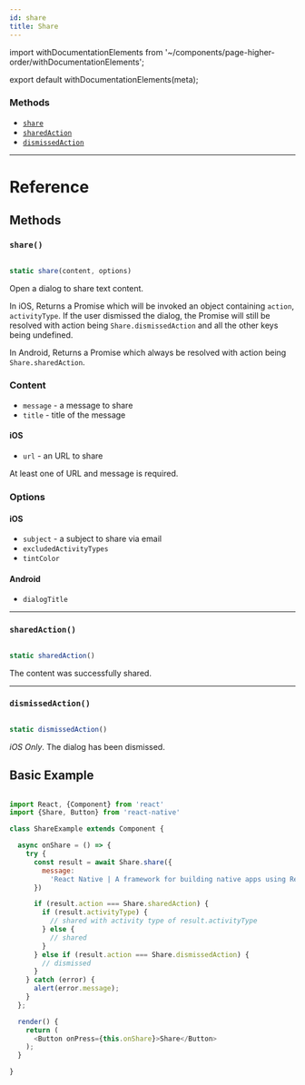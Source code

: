 ```yaml
---
id: share
title: Share
---
```


import withDocumentationElements from '~/components/page-higher-order/withDocumentationElements';

export default withDocumentationElements(meta);

### Methods

* [`share`](../share/#share)
* [`sharedAction`](../share/#sharedaction)
* [`dismissedAction`](../share/#dismissedaction)

---

# Reference

## Methods

### `share()`


```javascript

static share(content, options)

```


Open a dialog to share text content.

In iOS, Returns a Promise which will be invoked an object containing `action`, `activityType`. If the user dismissed the dialog, the Promise will still be resolved with action being `Share.dismissedAction` and all the other keys being undefined.

In Android, Returns a Promise which always be resolved with action being `Share.sharedAction`.

### Content

* `message` - a message to share
* `title` - title of the message

#### iOS

* `url` - an URL to share

At least one of URL and message is required.

### Options

#### iOS

* `subject` - a subject to share via email
* `excludedActivityTypes`
* `tintColor`

#### Android

* `dialogTitle`

---

### `sharedAction()`


```javascript

static sharedAction()

```


The content was successfully shared.

---

### `dismissedAction()`


```javascript

static dismissedAction()

```


_iOS Only_. The dialog has been dismissed.

## Basic Example


```javascript

import React, {Component} from 'react'
import {Share, Button} from 'react-native'

class ShareExample extends Component {

  async onShare = () => {
    try {
      const result = await Share.share({
        message:
          'React Native | A framework for building native apps using React',
      })

      if (result.action === Share.sharedAction) {
        if (result.activityType) {
          // shared with activity type of result.activityType
        } else {
          // shared
        }
      } else if (result.action === Share.dismissedAction) {
        // dismissed
      }
    } catch (error) {
      alert(error.message);
    }
  };

  render() {
    return (
      <Button onPress={this.onShare}>Share</Button>
    );
  }

}

```


